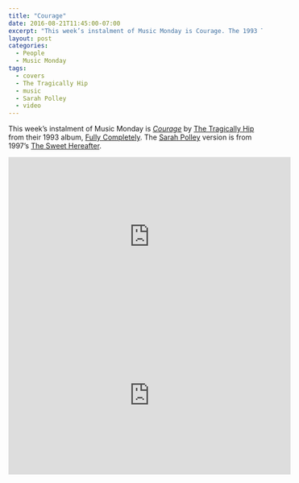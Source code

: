 ```yaml
---
title: "Courage"
date: 2016-08-21T11:45:00-07:00
excerpt: "This week’s instalment of Music Monday is Courage. The 1993 Tragically Hip original and a 1997 cover by Sarah Polley."
layout: post
categories:
  - People
  - Music Monday
tags:
  - covers
  - The Tragically Hip
  - music
  - Sarah Polley
  - video
---
```

This week&#8217;s instalment of Music Monday is [_Courage_](https://en.wikipedia.org/wiki/Courage_(for_Hugh_MacLennan)) by [The Tragically Hip](https://en.wikipedia.org/wiki/Talking_Heads) from their 1993 album, [Fully Completely](https://en.wikipedia.org/wiki/Fully_Completely). The [Sarah Polley](https://en.wikipedia.org/wiki/Sarah_Polley) version is from 1997&#8217;s [The Sweet Hereafter](http://www.imdb.com/title/tt0120255/).

<div class="video-container">
	<iframe width="560" height="315" src="https://www.youtube.com/embed/FhpezwGtDEg" frameborder="0" allowfullscreen></iframe>
</div>

<div class="video-container">
	<iframe width="560" height="315" src="https://www.youtube.com/embed/U7oQ93GZSxk" frameborder="0" allowfullscreen></iframe>
</div>
